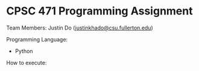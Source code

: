 # CPSC 471 Programming Assignment

Team Members:
Justin Do (justinkhado@csu.fullerton.edu)

Programming Language:
- Python

How to execute:
